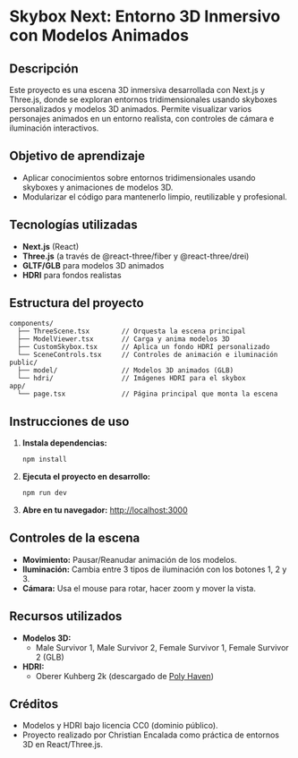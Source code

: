 # Skybox Next: Entorno 3D Inmersivo con Modelos Animados

## Descripción
Este proyecto es una escena 3D inmersiva desarrollada con Next.js y Three.js, donde se exploran entornos tridimensionales usando skyboxes personalizados y modelos 3D animados. Permite visualizar varios personajes animados en un entorno realista, con controles de cámara e iluminación interactivos.

## Objetivo de aprendizaje
- Aplicar conocimientos sobre entornos tridimensionales usando skyboxes y animaciones de modelos 3D.
- Modularizar el código para mantenerlo limpio, reutilizable y profesional.

## Tecnologías utilizadas
- **Next.js** (React)
- **Three.js** (a través de @react-three/fiber y @react-three/drei)
- **GLTF/GLB** para modelos 3D animados
- **HDRI** para fondos realistas

## Estructura del proyecto
```
components/
  ├── ThreeScene.tsx        // Orquesta la escena principal
  ├── ModelViewer.tsx       // Carga y anima modelos 3D
  ├── CustomSkybox.tsx      // Aplica un fondo HDRI personalizado
  └── SceneControls.tsx     // Controles de animación e iluminación
public/
  ├── model/                // Modelos 3D animados (GLB)
  └── hdri/                 // Imágenes HDRI para el skybox
app/
  └── page.tsx              // Página principal que monta la escena
```

## Instrucciones de uso
1. **Instala dependencias:**
   ```bash
   npm install
   ```
2. **Ejecuta el proyecto en desarrollo:**
   ```bash
   npm run dev
   ```
3. **Abre en tu navegador:**
   [http://localhost:3000](http://localhost:3000)

## Controles de la escena
- **Movimiento:** Pausar/Reanudar animación de los modelos.
- **Iluminación:** Cambia entre 3 tipos de iluminación con los botones 1, 2 y 3.
- **Cámara:** Usa el mouse para rotar, hacer zoom y mover la vista.

## Recursos utilizados
- **Modelos 3D:**
  - Male Survivor 1, Male Survivor 2, Female Survivor 1, Female Survivor 2 (GLB)
- **HDRI:**
  - Oberer Kuhberg 2k (descargado de [Poly Haven](https://polyhaven.com/a/oberer_kuhberg))

## Créditos
- Modelos y HDRI bajo licencia CC0 (dominio público).
- Proyecto realizado por Christian Encalada como práctica de entornos 3D en React/Three.js.

